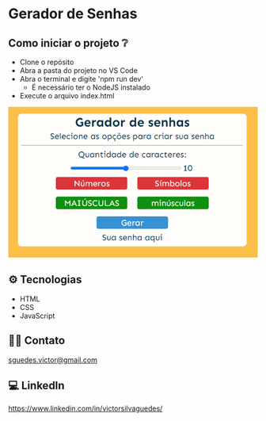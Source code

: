 # Gerador de Senhas

## Como iniciar o projeto ❔
- Clone o repósito
- Abra a pasta do projeto no VS Code
- Abra o terminal e digite 'npm run dev'
  * É necessário ter o NodeJS instalado
- Execute o arquivo index.html

![preview](.github/geradorDeSenha.png)

## ⚙ Tecnologias

- HTML
- CSS
- JavaScript

## 👨‍💻 Contato

sguedes.victor@gmail.com

## 💻 LinkedIn

https://www.linkedin.com/in/victorsilvaguedes/
